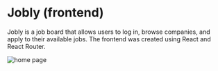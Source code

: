 # Jobly (frontend)
Jobly is a job board that allows users to log in, browse companies, and  apply to their available jobs. The frontend was created using React and React Router. 

![home page](jobly-frontend/src/JoblyFrontend.png)

